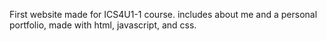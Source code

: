 First website made for ICS4U1-1 course. includes about me and a personal portfolio, made with html, javascript, and css.
